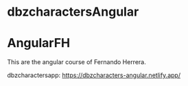 # dbzcharactersAngular

# AngularFH

This are the angular course of Fernando Herrera.

dbzcharactersapp: https://dbzcharacters-angular.netlify.app/

